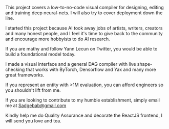This project covers a low-to-no-code visual compiler for designing, editing and training deep neural-nets. I will also try to cover deployment down the line. 

I started this project because AI took away jobs of artists, writers, creators and many honest people, and I feel it's time to give back to the community and encourage more 
hobbyists to do AI research. 

If you are mathy and follow Yann Lecun on Twitter, you would be able to build a foundational model today. 

I made a visual interface and a general DAG compiler with live shape-checking that works with ByTorch, Densorflow and Yax and many more great frameworks. 

If you represent an entity with >1M evaluation, you can afford engineers so you shouldn't lift from me. 

If you are looking to contribute to my humble establishment, simply email me at Sadgebab@gmail.com 

Kindly help me do Quality Assurance and decorate the ReactJS frontend, I will send you love and tea. 





